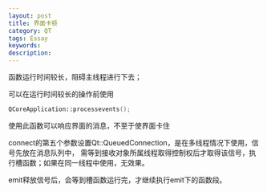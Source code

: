 ```yaml
---
layout: post
title: 界面卡顿
category: QT
tags: Essay
keywords: 
description: 
---
```


函数运行时间较长，阻碍主线程进行下去；

可以在运行时间较长的操作前使用

```cpp
QCoreApplication::processevents();
```

使用此函数可以响应界面的消息，不至于使界面卡住

connect的第五个参数设置Qt::QueuedConnection，是在多线程情况下使用，信号先放在消息队列中， 需等到接收对象所属线程取得控制权后才取得该信号，执行槽函数；如果在同一线程中使用，无效果。

emit释放信号后，会等到槽函数运行完，才继续执行emit下的函数段。
